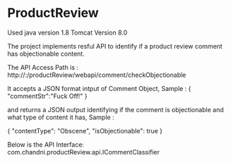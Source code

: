 # ProductReview

Used java version 1.8
Tomcat Version 8.0

The project implements resful API to identify if a product review comment has objectionable content.

The API Access Path is :
http://<Hostname>:<Port No>/productReview/webapi/comment/checkObjectionable 

It accepts a JSON format intput of Comment Object, Sample :
{
	"commentStr":"Fuck Off!"
}

and returns a JSON output identifying if the comment is objectionable and what type of content it has, Sample :

{
    "contentType": "Obscene",
    "isObjectionable": true
}

Below is the API Interface:
com.chandni.productReview.api.ICommentClassifier
